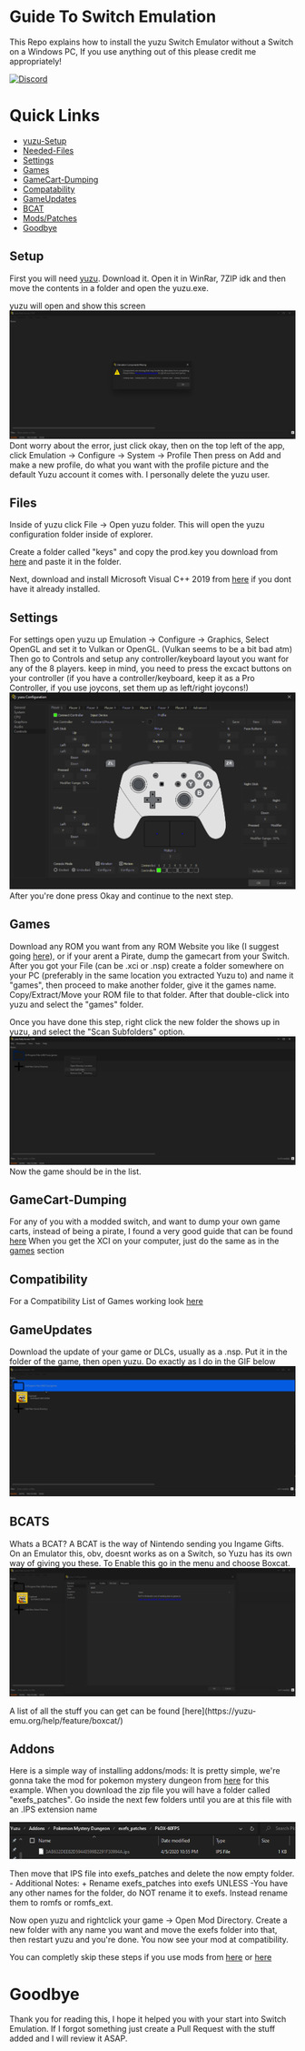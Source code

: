 # Guide To Switch Emulation
This Repo explains how to install the yuzu Switch Emulator without a Switch on a Windows PC, If you use anything out of this please credit me appropriately!

[![Discord](https://img.shields.io/discord/622504866132000768?logo=Discord)](https://discord.gg/8KMuRMx)

  # Quick Links
  * [yuzu-Setup](#setup)
   * [Needed-Files](#files)
   * [Settings](#settings)
   * [Games](#games)
   * [GameCart-Dumping](#gamecart-dumping)
   * [Compatability](#compatibility) 
   * [GameUpdates](#gameupdates)
   * [BCAT](#bcats)
   * [Mods/Patches](#addons)
  * [Goodbye](#goodbye)

  ## Setup
 First you will need [yuzu](https://pineappleea.github.io/).
 Download it.
 Open it in WinRar, 7ZIP idk and then move the contents in a folder and open the yuzu.exe.

 yuzu will open and show this screen
 ![JustARandomString1](https://raw.githubusercontent.com/SkyeX9/Guide-To-Switch-Emulation/main/Yuzu_Images/yuzu_BDZoemVbLl.png)
 Dont worry about the error, just click okay, then on the top left of the app, click Emulation -> Configure -> System -> Profile
 Then press on Add and make a new profile, do what you want with the profile picture and the default Yuzu account it comes with. 
 I personally delete the yuzu user. 

  ## Files
 Inside of yuzu click File -> Open yuzu folder.
 This will open the yuzu configuration folder inside of explorer.

 Create a folder called "keys" and copy the prod.key you download from [here](https://github.com/emuworld/aio) and paste it in the folder.

Next, download and install Microsoft Visual C++ 2019 from [here](https://aka.ms/vs/16/release/vc_redist.x64.exe) if you dont have it already installed.

  ## Settings
 For settings open yuzu up Emulation -> Configure -> Graphics, Select OpenGL and set it to Vulkan or OpenGL. (Vulkan seems to be a bit bad atm)
 Then go to Controls and setup any controller/keyboard layout you want for any of the 8 players. keep in mind, you need to press the excact buttons on your controller 
(if you have a controller/keyboard, keep it as a Pro Controller, if you use joycons, set them up as left/right joycons!)
 ![JustARandomString2](https://raw.githubusercontent.com/SkyeX9/Guide-To-Switch-Emulation/main/Yuzu_Images/yuzu_YhMWm8EfnI.png)
 After you're done press Okay and continue to the next step.

  ## Games
 Download any ROM you want from any ROM Website you like (I suggest going [here](https://nxbrew.com/)), or if your arent a Pirate, dump the gamecart from your Switch.
 After you got your File (can be .xci or .nsp) create a folder somewhere on your PC (preferably in the same location you extracted Yuzu to) and name it "games", then proceed to  make another folder, give it the games name. Copy/Extract/Move your ROM file to that folder. After that double-click into yuzu and select the "games" folder.

Once you have done this step, right click the new folder the shows up in yuzu, and select the "Scan Subfolders" option. 
 ![JustARandomString3](https://raw.githubusercontent.com/SkyeX9/Guide-To-Switch-Emulation/main/Yuzu_Images/yuzu_cWZ4UfNp2A.png)
 Now the game should be in the list.

 ## GameCart-Dumping

  For any of you with a modded switch, and want to dump your own game carts, instead of being a pirate, I found a very good guide that can be found [here](https://wiki.no-intro.org/index.php?title=Nintendo_Switch_Dumping_Guide)
  When you get the XCI on your computer, just do the same as in the [games](#games) section

  ## Compatibility

  For a Compatibility List of Games working look [here](https://yuzu-emu.org/game/)

  ## GameUpdates

 Download the update of your game or DLCs, usually as a .nsp.
 Put it in the folder of the game, then open yuzu. Do exactly as I do in the GIF below
 ![JustARandomString4Gif](https://raw.githubusercontent.com/SkyeX9/Guide-To-Switch-Emulation/main/Yuzu_Images/B7j0pc9ICO.gif)

  ## BCATS

  Whats a BCAT?
  A BCAT is the way of Nintendo sending you Ingame Gifts.
  On an Emulator this, obv, doesnt works as on a Switch, so Yuzu has its own way of giving you these.
  To Enable this go in the menu and choose Boxcat. ![here](https://raw.githubusercontent.com/SkyeX9/Guide-To-Switch-Emulation/main/Yuzu_Images/yuzu_bN24pp6u7N.png)
 <p> A list of all the stuff you can get can be found [here](https://yuzu-emu.org/help/feature/boxcat/)


  ## Addons

 Here is a simple way of installing addons/mods:
 It is pretty simple, we're gonna take the mod for pokemon mystery dungeon from [here](https://gbatemp.net/threads/pokemon-mystery-dungeon-dx-60-fps-mod.559469/) for this example. 
 When you download the zip file you will have a folder called "exefs_patches".
 Go inside the next few folders until you are at this file with an .IPS extension name

 ![JustARandomString5](https://raw.githubusercontent.com/SkyeX9/Guide-To-Switch-Emulation/main/Yuzu_Images/explorer_9IZcosBq7L.png)
  <p> Then move that IPS file into exefs_patches and delete the now empty folder.
  - Additional Notes:
  + Rename exefs_patches into exefs UNLESS
    -You have any other names for the folder, do NOT rename it to exefs. Instead rename them to romfs or romfs_ext.

 Now open yuzu and rightclick your game -> Open Mod Directory.
 Create a new folder with any name you want and move the exefs folder into that, then restart yuzu and you're done.
 You now see your mod at compatibility.
 

 You can completly skip these steps if you use mods from [here](https://github.com/yuzu-emu/yuzu/wiki/Switch-Mods) or [here](https://yuzu-emu.org/game/)

  # Goodbye

 Thank you for reading this, I hope it helped you with your start into Switch Emulation.
 If I forgot something just create a Pull Request with the stuff added and I will review it ASAP.
